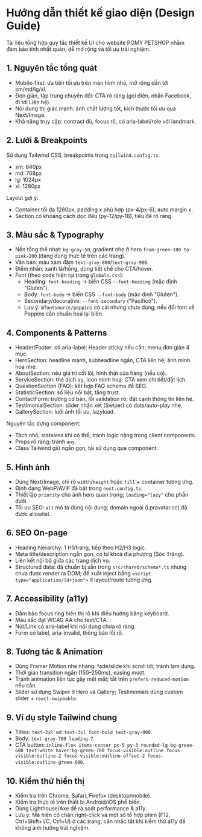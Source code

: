 # Hướng dẫn thiết kế giao diện (Design Guide)

Tài liệu tổng hợp quy tắc thiết kế UI cho website POMY PETSHOP nhằm đảm bảo tính nhất quán, dễ mở rộng và tối ưu trải nghiệm.

## 1. Nguyên tắc tổng quát

- Mobile-first: ưu tiên tối ưu trên màn hình nhỏ, mở rộng dần tới sm/md/lg/xl.
- Đơn giản, tập trung chuyển đổi: CTA rõ ràng (gọi điện, nhắn Facebook, đi tới Liên hệ).
- Nội dung thị giác mạnh: ảnh chất lượng tốt, kích thước tối ưu qua Next/Image.
- Khả năng truy cập: contrast đủ, focus rõ, có aria-label/role với landmark.

## 2. Lưới & Breakpoints

Sử dụng Tailwind CSS, breakpoints trong `tailwind.config.ts`:

- sm: 640px
- md: 768px
- lg: 1024px
- xl: 1280px

Layout gợi ý:

- Container tối đa 1280px, padding x phù hợp (px-4/px-6), auto margin x.
- Section có khoảng cách dọc đều (py-12/py-16), tiêu đề rõ ràng.

## 3. Màu sắc & Typography

- Nền tổng thể nhạt: `bg-gray-50`, gradient nhẹ ở hero `from-green-100 to-pink-200` (đang dùng thực tế trên các trang).
- Văn bản: màu xám đậm `text-gray-800`/`text-gray-900`.
- Điểm nhấn: xanh lá/hồng, dùng tiết chế cho CTA/hover.
- Font (theo code hiện tại trong `globals.css`):
  - Heading: `font-heading` -> biến CSS `--font-heading` (mặc định "Gluten").
  - Body: `font-body` -> biến CSS `--font-body` (mặc định "Gluten").
  - Secondary/decorative: `--font-secondary` ("Pacifico").
  - Lưu ý: `@fontsource/poppins` có cài nhưng chưa dùng; nếu đổi font về Poppins cần chuẩn hoá lại biến.

## 4. Components & Patterns

- Header/Footer: có aria-label; Header sticky nếu cần; menu đơn giản 4 mục.
- HeroSection: headline mạnh, subheadline ngắn, CTA liên hệ; ảnh minh hoạ nhẹ.
- AboutSection: nêu giá trị cốt lõi, hình thật cửa hàng (nếu có).
- ServiceSection: thẻ dịch vụ, icon minh hoạ; CTA xem chi tiết/đặt lịch.
- QuestionSection (FAQ): kết hợp FAQ schema để SEO.
- StatisticSection: số liệu nổi bật, tăng trust.
- ContactForm: trường cơ bản, lỗi validation rõ; đặt cạnh thông tin liên hệ.
- TestimonialSection: slider nhận xét (Swiper) có dots/auto-play nhẹ.
- GallerySection: lưới ảnh tối ưu, lazyload.

Nguyên tắc dựng component:

- Tách nhỏ, stateless khi có thể; tránh logic nặng trong client components.
- Props rõ ràng; tránh `any`.
- Class Tailwind giữ ngắn gọn, tái sử dụng qua component.

## 5. Hình ảnh

- Dùng Next/Image, chỉ rõ `width`/`height` hoặc `fill` + container tương ứng.
- Định dạng WebP/AVIF đã bật trong `next.config.ts`.
- Thiết lập `priority` cho ảnh hero quan trọng; `loading="lazy"` cho phần dưới.
- Tối ưu SEO: `alt` mô tả đúng nội dung; domain ngoài (i.pravatar.cc) đã được allowlist.

## 6. SEO On-page

- Heading hierarchy: 1 H1/trang, tiếp theo H2/H3 logic.
- Meta title/description ngắn gọn, có từ khoá địa phương (Sóc Trăng).
- Liên kết nội bộ giữa các trang dịch vụ.
- Structured data: đã chuẩn bị sẵn trong `src/shared/schema*.ts` nhưng chưa được render ra DOM; đề xuất inject bằng `<script type="application/ld+json">` ở layout/route tương ứng.

## 7. Accessibility (a11y)

- Đảm bảo focus ring hiển thị rõ khi điều hướng bằng keyboard.
- Màu sắc đạt WCAG AA cho text/CTA.
- Nút/Link có aria-label khi nội dung chưa rõ ràng.
- Form có label, aria-invalid, thông báo lỗi rõ.

## 8. Tương tác & Animation

- Dùng Framer Motion nhẹ nhàng: fade/slide khi scroll tới; tránh lạm dụng.
- Thời gian transition ngắn (150–250ms), easing mượt.
- Tránh animation liên tục gây mệt mắt; tắt trên `prefers-reduced-motion` nếu cần.
- Slider sử dụng Swiper ở Hero và Gallery; Testimonials dùng custom slider + `react-swipeable`.

## 9. Ví dụ style Tailwind chung

- Titles: `text-2xl md:text-3xl font-bold text-gray-900`.
- Body: `text-gray-700 leading-7`.
- CTA button: `inline-flex items-center px-5 py-3 rounded-lg bg-green-600 text-white hover:bg-green-700 focus-visible:outline focus-visible:outline-2 focus-visible:outline-offset-2 focus-visible:outline-green-600`.

## 10. Kiểm thử hiển thị

- Kiểm tra trên Chrome, Safari, Firefox (desktop/mobile).
- Kiểm tra thực tế trên thiết bị Android/iOS phổ biến.
- Dùng Lighthouse/Axe để rà soát performance & a11y.
- Lưu ý: Mã hiện có chặn right-click và một số tổ hợp phím (F12, Ctrl+Shift+I/C, Ctrl+U) ở các trang; cân nhắc tắt khi kiểm thử a11y để không ảnh hưởng trải nghiệm.
